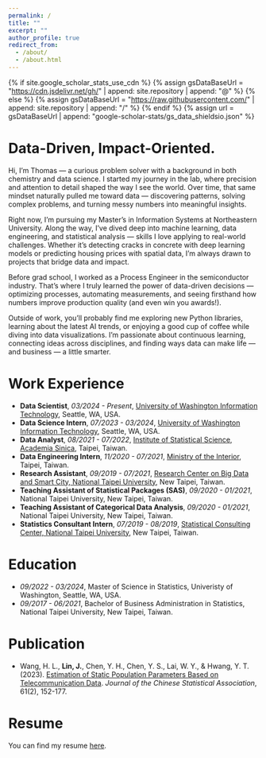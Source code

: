 ```yaml
---
permalink: /
title: ""
excerpt: ""
author_profile: true
redirect_from: 
  - /about/
  - /about.html
---
```


{% if site.google_scholar_stats_use_cdn %}
{% assign gsDataBaseUrl = "https://cdn.jsdelivr.net/gh/" | append: site.repository | append: "@" %}
{% else %}
{% assign gsDataBaseUrl = "https://raw.githubusercontent.com/" | append: site.repository | append: "/" %}
{% endif %}
{% assign url = gsDataBaseUrl | append: "google-scholar-stats/gs_data_shieldsio.json" %}

<span class='anchor' id='about-me'></span>
# Data-Driven, Impact-Oriented.

Hi, I’m Thomas — a curious problem solver with a background in both chemistry and data science. I started my journey in the lab, where precision and attention to detail shaped the way I see the world. Over time, that same mindset naturally pulled me toward data — discovering patterns, solving complex problems, and turning messy numbers into meaningful insights.

Right now, I’m pursuing my Master’s in Information Systems at Northeastern University. Along the way, I’ve dived deep into machine learning, data engineering, and statistical analysis — skills I love applying to real-world challenges. Whether it’s detecting cracks in concrete with deep learning models or predicting housing prices with spatial data, I’m always drawn to projects that bridge data and impact.

Before grad school, I worked as a Process Engineer in the semiconductor industry. That’s where I truly learned the power of data-driven decisions — optimizing processes, automating measurements, and seeing firsthand how numbers improve production quality (and even win you awards!).

Outside of work, you’ll probably find me exploring new Python libraries, learning about the latest AI trends, or enjoying a good cup of coffee while diving into data visualizations. I’m passionate about continuous learning, connecting ideas across disciplines, and finding ways data can make life — and business — a little smarter.

<!--# 🔥 News-->
<!--- *2022.02*: &nbsp;🎉🎉 Lorem ipsum dolor sit amet, consectetur adipiscing elit. Vivamus ornare aliquet ipsum, ac tempus justo dapibus sit amet. -->
<!--- *2022.02*: &nbsp;🎉🎉 Lorem ipsum dolor sit amet, consectetur adipiscing elit. Vivamus ornare aliquet ipsum, ac tempus justo dapibus sit amet. -->

<span class='anchor' id='work-experience'></span>
# Work Experience
- **Data Scientist**, *03/2024 - Present*, [University of Washington Information Technology](https://itconnect.uw.edu/it-at-the-uw/about-uwit/), Seattle, WA, USA.
- **Data Science Intern**, *07/2023 - 03/2024*, [University of Washington Information Technology](https://itconnect.uw.edu/it-at-the-uw/about-uwit/), Seattle, WA, USA.
- **Data Analyst**, *08/2021 - 07/2022*, [Institute of Statistical Science, Academia Sinica](https://www.stat.sinica.edu.tw/eng/), Taipei, Taiwan.
- **Data Engineering Intern**, *11/2020 - 07/2021*, [Ministry of the Interior](https://segis.moi.gov.tw/STATCloud/Index), Taipei, Taiwan.
- **Research Assistant**, *09/2019 - 07/2021*, [Research Center on Big Data and Smart City, National Taipei University](http://www.rcbs.ntpu.edu.tw/), New Taipei, Taiwan.
- **Teaching Assistant of Statistical Packages (SAS)**, *09/2020 - 01/2021*, National Taipei University, New Taipei, Taiwan.
- **Teaching Assistant of Categorical Data Analysis**, *09/2020 - 01/2021*, National Taipei University, New Taipei, Taiwan.
- **Statistics Consultant Intern**, *07/2019 - 08/2019*, [Statistical Consulting Center, National Taipei University](https://www.stat.ntpu.edu.tw/page.php?id=158&ids=1), New Taipei, Taiwan.

<span class='anchor' id='education'></span>
# Education
- *09/2022 - 03/2024*, Master of Science in Statistics, Univeristy of Washington, Seattle, WA, USA. 
- *09/2017 - 06/2021*, Bachelor of Business Administration in Statistics, National Taipei University, New Taipei, Taiwan.

<span class='anchor' id='publication'></span>
# Publication
- Wang, H. L., **Lin, J.**, Chen, Y. H., Chen, Y. S., Lai, W. Y., & Hwang, Y. T. (2023). [Estimation of Static Population Parameters Based on Telecommunication Data](https://www.airitilibrary.com/Article/Detail?DocID=05296528-N202306020008-00003). *Journal of the Chinese Statistical Association*, 61(2), 152-177.

<!--# 🎖 Honors and Awards-->
<!--- *2021.10* Lorem ipsum dolor sit amet, consectetur adipiscing elit. Vivamus ornare aliquet ipsum, ac tempus justo dapibus sit amet. -->
<!--- *2021.09* Lorem ipsum dolor sit amet, consectetur adipiscing elit. Vivamus ornare aliquet ipsum, ac tempus justo dapibus sit amet. -->

<!--# 💻 Internships-->
<!--- *2019.05 - 2020.02*, [Lorem](https://github.com/), China.-->

<span class='anchor' id='resume'></span>
# Resume
You can find my resume [here](https://drive.google.com/file/d/1Z4ksWF4FGfj6s_8ErFF_mCP_xy_fDsa4/view?usp=sharing).
<br/><br/>

<!--<p style='text-align: right; font-size: 0.8em; font-style: italic;'> DESIGNED BY Joyce Lin </p>-->
